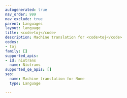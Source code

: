 ```yaml
---
autogenerated: true
nav_order: 999
nav_exclude: true
parent: Languages
layout: language
title: <code>toj</code>
description: Machine translation for <code>toj</code>
codes:
- toj
family: []
supported_apis:
- id: niutrans
  name: Niutrans
supported_qe_apis: []
seo:
  name: Machine translation for None
  type: Language

---
```


